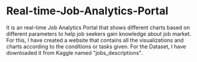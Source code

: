 # Real-time-Job-Analytics-Portal
It is an real-time Job Analytics Portal that shows different charts based on different parameters to help job seekers gain knowledge about job market.
For this, I have created a website that contains all the visualizations and charts  according to the conditions or tasks given.
For the Dataset, I have downloaded it from Kaggle named "jobs_descriptions".
